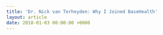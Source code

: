 ```yaml
---
title: 'Dr. Nick van Terheyden: Why I Joined BaseHealth'
layout: article
date: 2018-01-03 00:00:00 +0000
---
```

